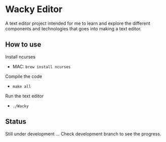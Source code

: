 # Wacky Editor
A text editor project intended for me to
learn and explore the different components
and technologies that goes into making a
text editor.

## How to use
Install ncurses
 - MAC: `brew install ncurses`

Compile the code
 - `make all`

Run the text editor
 - `./Wacky`

## Status
Still under development ...
Check development branch to see the progress.
